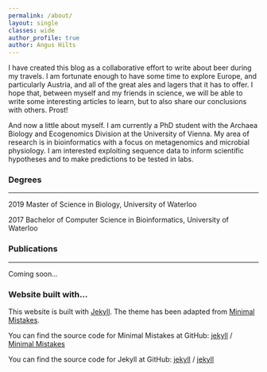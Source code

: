 ```yaml
---
permalink: /about/
layout: single
classes: wide
author_profile: true
author: Angus Hilts
---
```

I have created this blog as a collaborative effort to write about beer during my travels. I am
fortunate enough to have some time to explore Europe, and particularly Austria, and all of the
great ales and lagers that it has to offer. I hope that, between myself and my friends in
science, we will be able to write some interesting articles to learn, but to also share our
conclusions with others. Prost!

And now a little about myself. I am currently a PhD student with the Archaea Biology and 
Ecogenomics Division at the University of Vienna. My area of research is in bioinformatics 
with a focus on metagenomics and microbial physiology. I am interested exploiting sequence 
data to inform scientific hypotheses and to make predictions to be tested in labs. 

### Degrees
***
2019 Master of Science in Biology, University of Waterloo

2017 Bachelor of Computer Science in Bioinformatics, University of Waterloo

### Publications
***
Coming soon...


### Website built with...
This website is built with [Jekyll][jekyll-organization]. The theme has been adapted from [Minimal Mistakes][mmistakes-homepage].

You can find the source code for Minimal Mistakes at GitHub:
[jekyll][jekyll-organization] /
[Minimal Mistakes][mmistakes-github]

You can find the source code for Jekyll at GitHub:
[jekyll][jekyll-organization] /
[jekyll](https://github.com/jekyll/jekyll)


[jekyll-organization]: https://github.com/jekyll
[mmistakes-github]: https://github.com/mmistakes/minimal-mistakes
[mmistakes-homepage]: https://mmistakes.github.io/minimal-mistakes
